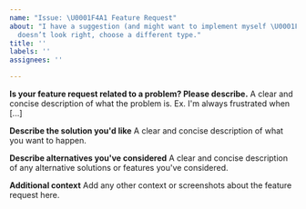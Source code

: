 ```yaml
---
name: "Issue: \U0001F4A1 Feature Request"
about: "I have a suggestion (and might want to implement myself \U0001F642)! If this
  doesn’t look right, choose a different type."
title: ''
labels: ''
assignees: ''

---
```


**Is your feature request related to a problem? Please describe.**
A clear and concise description of what the problem is. Ex. I'm always frustrated when [...]

**Describe the solution you'd like**
A clear and concise description of what you want to happen.

**Describe alternatives you've considered**
A clear and concise description of any alternative solutions or features you've considered.

**Additional context**
Add any other context or screenshots about the feature request here.
